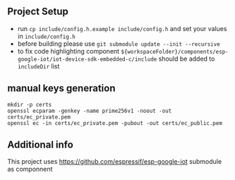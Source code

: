## Project Setup
 - run `cp include/config.h.example include/config.h` and set your values in `include/config.h`
 - before building please use `git submodule update --init --recursive`
 - to fix code highlighting component `${workspaceFolder}/components/esp-google-iot/iot-device-sdk-embedded-c/include` should be added to `includeDir` list

## manual keys generation
```
mkdir -p certs
openssl ecparam -genkey -name prime256v1 -noout -out certs/ec_private.pem
openssl ec -in certs/ec_private.pem -pubout -out certs/ec_public.pem 
```

## Additional info
This project uses https://github.com/espressif/esp-google-iot submodule as componnent